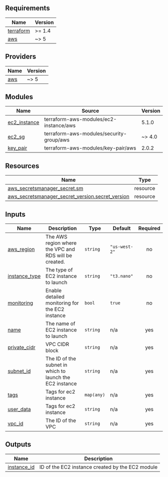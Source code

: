 <!-- BEGIN_TF_DOCS -->
## Requirements

| Name | Version |
|------|---------|
| <a name="requirement_terraform"></a> [terraform](#requirement\_terraform) | >= 1.4 |
| <a name="requirement_aws"></a> [aws](#requirement\_aws) | ~> 5 |

## Providers

| Name | Version |
|------|---------|
| <a name="provider_aws"></a> [aws](#provider\_aws) | ~> 5 |

## Modules

| Name | Source | Version |
|------|--------|---------|
| <a name="module_ec2_instance"></a> [ec2\_instance](#module\_ec2\_instance) | terraform-aws-modules/ec2-instance/aws | 5.1.0 |
| <a name="module_ec2_sg"></a> [ec2\_sg](#module\_ec2\_sg) | terraform-aws-modules/security-group/aws | ~> 4.0 |
| <a name="module_key_pair"></a> [key\_pair](#module\_key\_pair) | terraform-aws-modules/key-pair/aws | 2.0.2 |

## Resources

| Name | Type |
|------|------|
| [aws_secretsmanager_secret.sm](https://registry.terraform.io/providers/hashicorp/aws/latest/docs/resources/secretsmanager_secret) | resource |
| [aws_secretsmanager_secret_version.secret_version](https://registry.terraform.io/providers/hashicorp/aws/latest/docs/resources/secretsmanager_secret_version) | resource |

## Inputs

| Name | Description | Type | Default | Required |
|------|-------------|------|---------|:--------:|
| <a name="input_aws_region"></a> [aws\_region](#input\_aws\_region) | The AWS region where the VPC and RDS will be created. | `string` | `"us-west-2"` | no |
| <a name="input_instance_type"></a> [instance\_type](#input\_instance\_type) | The type of EC2 instance to launch | `string` | `"t3.nano"` | no |
| <a name="input_monitoring"></a> [monitoring](#input\_monitoring) | Enable detailed monitoring for the EC2 instance | `bool` | `true` | no |
| <a name="input_name"></a> [name](#input\_name) | The name of EC2 instance to launch | `string` | n/a | yes |
| <a name="input_private_cidr"></a> [private\_cidr](#input\_private\_cidr) | VPC CIDR block | `string` | n/a | yes |
| <a name="input_subnet_id"></a> [subnet\_id](#input\_subnet\_id) | The ID of the subnet in which to launch the EC2 instance | `string` | n/a | yes |
| <a name="input_tags"></a> [tags](#input\_tags) | Tags for ec2 instance | `map(any)` | n/a | yes |
| <a name="input_user_data"></a> [user\_data](#input\_user\_data) | Tags for ec2 instance | `string` | n/a | yes |
| <a name="input_vpc_id"></a> [vpc\_id](#input\_vpc\_id) | The ID of the VPC | `string` | n/a | yes |

## Outputs

| Name | Description |
|------|-------------|
| <a name="output_instance_id"></a> [instance\_id](#output\_instance\_id) | ID of the EC2 instance created by the EC2 module |
<!-- END_TF_DOCS -->
